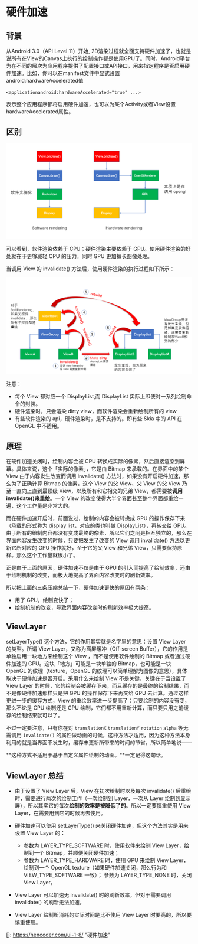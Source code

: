# 硬件加速

## 背景
从Android 3.0（API Level 11）开始, 2D渲染过程就全面支持硬件加速了，也就是说所有在View的Canvas上执行的绘制操作都是使用GPU了。同时，Android平台为在不同的层次为应用程序提供了配置接口或API接口，用来指定程序是否启用硬件加速。比如，你可以在manifest文件中显式设置android:hardwareAccelerated值

```
<applicationandroid:hardwareAccelerated="true" ...>
```

表示整个应用程序都将启用硬件加速，也可以为某个Activity或者View设置hardwareAccelerated属性。

## 区别

![img](https://raw.githubusercontent.com/yuegs/yuegs.github.io/master/images/android/render-process/diff-hw-soft.png)

可以看到，软件渲染依赖于 CPU；硬件渲染主要依赖于 GPU。使用硬件渲染的好处就在于更够减轻 CPU 的压力，同时 GPU 更加擅长图像处理。

当调用 View 的 invalidate() 方法后，使用硬件渲染的执行过程如下所示：

![img](https://raw.githubusercontent.com/yuegs/yuegs.github.io/master/images/android/render-process/diff-hw-soft-1.png)

注意：

- 每个 View 都对应一个 DisplayList,而 DisplayList 实际上即使对一系列绘制命令的封装。
- 硬件渲染时，只会渲染 dirty view，而软件渲染会重新绘制所有的 view
- 有些软件渲染的 api，硬件渲染时，是不支持的。即有些 Skia 中的 API 在 OpenGL 中不适用。

## 原理

在硬件加速关闭时，绘制内容会被 CPU 转换成实际的像素，然后直接渲染到屏幕。具体来说，这个「实际的像素」，它是由 Bitmap 来承载的。在界面中的某个 View 由于内容发生改变而调用  invalidate() 方法时，如果没有开启硬件加速，那么为了正确计算 Bitmap 的像素，这个 View 的父 View、父 View 的父 View 乃至一直向上直到最顶级 View，以及所有和它相交的兄弟 View，都需要被**调用  invalidate()来重绘**。一个 View 的改变使得大半个界面甚至整个界面都重绘一遍，这个工作量是非常大的。

而在硬件加速开启时，前面说过，绘制的内容会被转换成 GPU 的操作保存下来（承载的形式称为 display list，对应的类也叫做 DisplayList），再转交给 GPU。由于所有的绘制内容都没有变成最终的像素，所以它们之间是相互独立的，那么在界面内容发生改变的时候，只要把发生了改变的 View 调用 invalidate() 方法以更新它所对应的 GPU 操作就好，至于它的父 View 和兄弟 View，只需要保持原样。那么这个工作量就很小了。

正是由于上面的原因，硬件加速不仅是由于 GPU 的引入而提高了绘制效率，还由于绘制机制的改变，而极大地提高了界面内容改变时的刷新效率。

所以把上面的三条压缩总结一下，硬件加速更快的原因有两条：
- 用了 GPU，绘制变快了；
- 绘制机制的改变，导致界面内容改变时的刷新效率极大提高。

## ViewLayer

setLayerType() 这个方法，它的作用其实就是名字里的意思：设置 View Layer 的类型。所谓 View Layer，又称为离屏缓冲（Off-screen Buffer），它的作用是单独启用一块地方来绘制这个 View ，而不是使用软件绘制的 Bitmap 或者通过硬件加速的 GPU。这块「地方」可能是一块单独的 Bitmap，也可能是一块 OpenGL 的纹理（texture，OpenGL 的纹理可以简单理解为图像的意思），具体取决于硬件加速是否开启。采用什么来绘制 View 不是关键，关键在于当设置了 View Layer 的时候，它的绘制会被缓存下来，而且缓存的是最终的绘制结果，而不是像硬件加速那样只是把 GPU 的操作保存下来再交给 GPU 去计算。通过这样更进一步的缓存方式，View 的重绘效率进一步提高了：只要绘制的内容没有变，那么不论是 CPU 绘制还是 GPU 绘制，它们都不用重新计算，而只要只用之前缓存的绘制结果就可以了。

不过一定要注意，只有你在对 `translationX` `translationY` `rotation` `alpha` 等无需调用 `invalidate()` 的属性做动画的时候，这种方法才适用，因为这种方法本身利用的就是当界面不发生时，缓存未更新所带来的时间的节省。所以简单地说——

**这种方式不适用于基于自定义属性绘制的动画。**一定记得这句话。

## ViewLayer 总结

- 由于设置了 View Layer 后，View 在初次绘制时以及每次 invalidate() 后重绘时，需要进行两次的绘制工作（一次绘制到 Layer，一次从 Layer 绘制到显示屏），所以其实它的每次**绘制的效率是被降低了的**。所以一定要慎重使用 View Layer，在需要用到它的时候再去使用。

- 硬件加速可以使用 setLayerType() 来关闭硬件加速，但这个方法其实是用来设置 View Layer 的：
	* 参数为 LAYER_TYPE_SOFTWARE 时，使用软件来绘制 View Layer，绘制到一个 Bitmap，并顺便关闭硬件加速；
	* 参数为 LAYER_TYPE_HARDWARE 时，使用 GPU 来绘制 View Layer，绘制到一个 OpenGL texture（如果硬件加速关闭，那么行为和 VIEW_TYPE_SOFTWARE 一致）；
参数为 LAYER_TYPE_NONE 时，关闭 View Layer。
- View Layer 可以加速无 invalidate() 时的刷新效率，但对于需要调用 invalidate() 的刷新无法加速。
- View Layer 绘制所消耗的实际时间是比不使用 View Layer 时要高的，所以要慎重使用。

[]: https://hencoder.com/ui-1-8/	"硬件加速"


